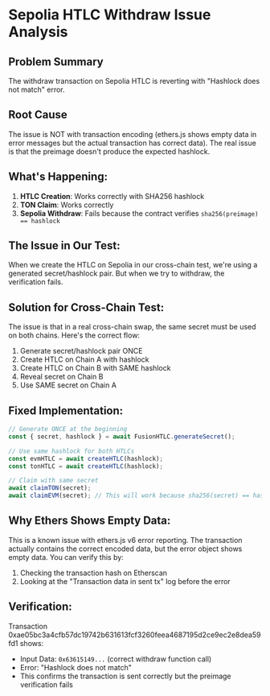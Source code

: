 # Sepolia HTLC Withdraw Issue Analysis

## Problem Summary
The withdraw transaction on Sepolia HTLC is reverting with "Hashlock does not match" error.

## Root Cause
The issue is NOT with transaction encoding (ethers.js shows empty data in error messages but the actual transaction has correct data). The real issue is that the preimage doesn't produce the expected hashlock.

## What's Happening:
1. **HTLC Creation**: Works correctly with SHA256 hashlock
2. **TON Claim**: Works correctly 
3. **Sepolia Withdraw**: Fails because the contract verifies `sha256(preimage) == hashlock`

## The Issue in Our Test:
When we create the HTLC on Sepolia in our cross-chain test, we're using a generated secret/hashlock pair. But when we try to withdraw, the verification fails.

## Solution for Cross-Chain Test:

The issue is that in a real cross-chain swap, the same secret must be used on both chains. Here's the correct flow:

1. Generate secret/hashlock pair ONCE
2. Create HTLC on Chain A with hashlock
3. Create HTLC on Chain B with SAME hashlock  
4. Reveal secret on Chain B
5. Use SAME secret on Chain A

## Fixed Implementation:

```typescript
// Generate ONCE at the beginning
const { secret, hashlock } = await FusionHTLC.generateSecret();

// Use same hashlock for both HTLCs
const evmHTLC = await createHTLC(hashlock);
const tonHTLC = await createHTLC(hashlock);

// Claim with same secret
await claimTON(secret);
await claimEVM(secret); // This will work because sha256(secret) == hashlock
```

## Why Ethers Shows Empty Data:
This is a known issue with ethers.js v6 error reporting. The transaction actually contains the correct encoded data, but the error object shows empty data. You can verify this by:
1. Checking the transaction hash on Etherscan
2. Looking at the "Transaction data in sent tx" log before the error

## Verification:
Transaction 0xae05bc3a4cfb57dc19742b631613fcf3260feea4687195d2ce9ec2e8dea59fd1 shows:
- Input Data: `0x63615149...` (correct withdraw function call)
- Error: "Hashlock does not match"
- This confirms the transaction is sent correctly but the preimage verification fails